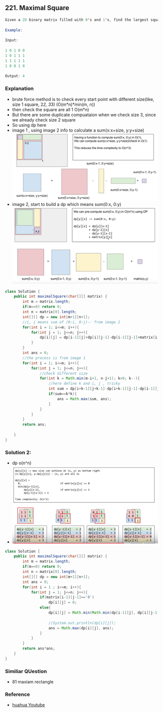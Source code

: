 ## 221. Maximal Square
```java
Given a 2D binary matrix filled with 0's and 1's, find the largest square containing only 1's and return its area.

Example:

Input: 

1 0 1 0 0
1 0 1 1 1
1 1 1 1 1
1 0 0 1 0

Output: 4

```

### Explanation
- brute force method is to check every start point with different size(like, size 1 square, 2*2, 3*3) (O(m*n)*min(m, n))
- then check the square are all 1 O(m*n)
- But there are some duplicate compuataion when we check size 3, since we already check size 2 square
- So using dp here
- image 1 , using image 2 info to calculate a sum(x:x+size, y:y+size)
![](images/dp1.png)
- image 2, start to build a dp which means sum(0:x, 0:y)
![](images/dp2.png)
```java
class Solution {
    public int maximalSquare(char[][] matrix) {
        int m = matrix.length;
        if(m==0) return 0;
        int n = matrix[0].length;
        int[][] dp = new int[m+1][n+1];
        //i, j means sum of (0:i, 0:j)-- from image 2
        for(int i = 1; i<=m; i++){
            for(int j = 1; j<=n; j++){
                dp[i][j] = dp[i-1][j]+dp[i][j-1]-dp[i-1][j-1]+matrix[i-1][j-1]-'0';
            }
        }
        int ans = 0;
        //the process is from image 1
        for(int i = 1; i<=m; i++){
            for(int j = 1; j<=n; j++){
                //check different size
                for(int k = Math.min(m-i+1, n-j+1); k>0; k--){
                    //here define k and i, j , tricky
                    int sum = dp[i+k-1][j+k-1]-dp[i+k-1][j-1]-dp[i-1][j+k-1]+dp[i-1][j-1];
                    if(sum==k*k){
                        ans = Math.max(sum, ans);
                    }
                }
            }
        }
        return ans;
        
    }
}
```

### Solution 2:
- dp o(n^n)
- ![](images/max_square.PNG)
```java
class Solution {
    public int maximalSquare(char[][] matrix) {
        int m = matrix.length;
        if(m==0) return 0;
        int n = matrix[0].length;
        int[][] dp = new int[m+1][n+1];
        int ans = 0;
        for(int i = 1 ; i<=m; i++){
            for(int j = 1; j<=n; j++){
                if(matrix[i-1][j-1]=='0')
                    dp[i][j] = 0;
                else{
                    dp[i][j] = Math.min(Math.min(dp[i-1][j], dp[i][j-1]), dp[i-1][j-1])+1;
                    
                    //System.out.println(dp[i][j]);
                    ans = Math.max(dp[i][j], ans);
                }
            }
        }
        return ans*ans;
    }
}
```

### Similiar QUestion
- 81 maxiam rectangle

### Reference
- [huahua Youtube](https://www.youtube.com/watch?v=vkFUB--OYy0)
